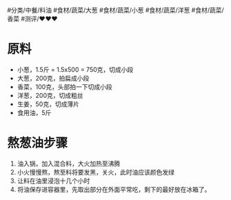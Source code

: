 #分类/中餐/料油 #食材/蔬菜/大葱 #食材/蔬菜/小葱 #食材/蔬菜/洋葱 #食材/蔬菜/香菜 #测评/❤️❤️❤️

# 原料
- 小葱，1.5斤 = 1.5x500 = 750克，切成小段
- 大葱，200克，拍扁成小段
- 香菜，100克，头部拍一下切成小段
- 洋葱，200克，切成粗丝
- 生姜，50克，切成薄片
- 食用油，5斤

# 熬葱油步骤
1. 油入锅，加入混合料，大火加热至沸腾
2. 小火慢慢熬，熬至料将要发黑，关火，此时油应该颜色发绿
3. 让料在油里浸泡十几个小时
4. 将油保存进容器里，先取出部分在外面平常吃，剩下的最好放在冰箱了。

